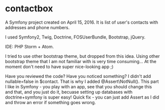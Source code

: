 contactbox
==========

A Symfony project created on April 15, 2016. It is list of user's contacts with addresses and phone numbers.

I used Symfony2, Twig, Doctrine, FOSUserBundle, Bootstrap, jQuery.

IDE: PHP Storm + Atom.

I tried to use other bootstrap theme, but dropped from this idea. Using other bootstrap theme that I am not familiar with is very time consuming... At the moment don't need to have super nice-looking app ;)
 
Have you reviewed the code? Have you noticed something? I didn't add nullable=false in $contact. That is why I added @Assert\NotNull(). This part I like in Symfony - you play with an app, see that you should change this and that, and you just do it, becuase setting up databases with doctrine+symfony is super easy! Quick fix - you can just add Assert as I did and throw an error if something goes wrong.





